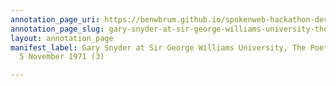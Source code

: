 ```yaml
---
annotation_page_uri: https://benwbrum.github.io/spokenweb-hackathon-development/annotations/gary-snyder-at-sir-george-williams-university-the-poetry-series-5-november-1971-3--canvas-1-unknown.json
annotation_page_slug: gary-snyder-at-sir-george-williams-university-the-poetry-series-5-november-1971-3--canvas-1-unknown
layout: annotation_page
manifest_label: Gary Snyder at Sir George Williams University, The Poetry Series,
  5 November 1971 (3)

---
```

